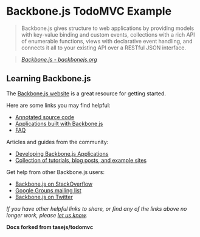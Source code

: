 # Backbone.js TodoMVC Example

> Backbone.js gives structure to web applications by providing models with key-value binding and custom events, collections with a rich API of enumerable functions, views with declarative event handling, and connects it all to your existing API over a RESTful JSON interface.

> _[Backbone.js - backbonejs.org](http://backbonejs.org)_


## Learning Backbone.js

The [Backbone.js website](http://backbonejs.org) is a great resource for getting started.

Here are some links you may find helpful:

* [Annotated source code](http://backbonejs.org/docs/backbone.html)
* [Applications built with Backbone.js](http://backbonejs.org/#examples)
* [FAQ](http://backbonejs.org/#faq)

Articles and guides from the community:

* [Developing Backbone.js Applications](http://addyosmani.github.io/backbone-fundamentals)
* [Collection of tutorials, blog posts, and example sites](https://github.com/documentcloud/backbone/wiki/Tutorials%2C-blog-posts-and-example-sites)

Get help from other Backbone.js users:

* [Backbone.js on StackOverflow](http://stackoverflow.com/questions/tagged/backbone.js)
* [Google Groups mailing list](https://groups.google.com/forum/#!forum/backbonejs)
* [Backbone.js on Twitter](http://twitter.com/documentcloud)

_If you have other helpful links to share, or find any of the links above no longer work, please [let us know](https://github.com/tastejs/todomvc/issues)._

__Docs forked from tasejs/todomvc__